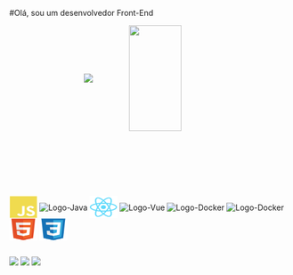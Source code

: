 
 #Olá, sou um desenvolvedor Front-End

<div  align="center" style="margin-bottom:100px">

<img width=55% align="center"  src="https://github-readme-streak-stats.herokuapp.com?user=thhh07&theme=dark&mode=weekly" />

<img align="center" width="43%" height="190px" src="https://github-readme-stats.vercel.app/api/top-langs/?username=GabrielAdelino&layout=compact&hide_border=true&title_color=ffff&text_color=ffffff&bg_color=0d1117" />

##

</div>
<div style="display: inline_block"><br>
  <img align="center" alt="Logo-Js" height="40" width="50" src="https://raw.githubusercontent.com/devicons/devicon/master/icons/javascript/javascript-plain.svg">
    <img align="center" alt="Logo-Java" height="40" width="50" src="https://cdn.jsdelivr.net/gh/devicons/devicon/icons/java/java-original.svg">
  <!--<img align="center" alt="Logo-Ts" height="30" width="40" src="https://raw.githubusercontent.com/devicons/devicon/master/icons/typescript/typescript-plain.svg">-->
  <img align="center" alt="Logo-React" height="40" width="50" src="https://raw.githubusercontent.com/devicons/devicon/master/icons/react/react-original.svg">
   <img align="center" alt="Logo-Vue" height="40" width="50" src="https://cdn.jsdelivr.net/gh/devicons/devicon/icons/vuejs/vuejs-original.svg">
  <img align="center" alt="Logo-Docker" height="50" width="60" src="https://cdn.jsdelivr.net/gh/devicons/devicon/icons/docker/docker-original.svg">
  <img align="center" alt="Logo-Docker" height="60" width="70" src="https://cdn.jsdelivr.net/gh/devicons/devicon/icons/mysql/mysql-original-wordmark.svg">
  <img align="center" alt="Logo-HTML" height="40" width="50" src="https://raw.githubusercontent.com/devicons/devicon/master/icons/html5/html5-original.svg">
  <img align="center" alt="Logo-CSS" height="40" width="50" src="https://raw.githubusercontent.com/devicons/devicon/master/icons/css3/css3-original.svg">
   <!--<img align="center" alt="Logo-Python" height="30" width="40" src="https://raw.githubusercontent.com/devicons/devicon/master/icons/python/python-original.svg">-->
  <!--<img align="center" alt="Logo-Csharp" height="30" width="40" src="https://raw.githubusercontent.com/devicons/devicon/master/icons/csharp/csharp-original.svg">-->
</div>
  
  ##
 
<div> 
  <a href="https://instagram.com/gabrieladelino_" target="_blank"><img src="https://img.shields.io/badge/-Instagram-%23E4405F?style=for-the-badge&logo=instagram&logoColor=white" target="_blank"></a>
  <a href = "mailto:gabriel.adelinodev@gmail.com"><img src="https://img.shields.io/badge/-Gmail-%23333?style=for-the-badge&logo=gmail&logoColor=white" target="_blank"></a>
  <a href="www.linkedin.com/in/gabriel-adelino" target="_blank"><img src="https://img.shields.io/badge/-LinkedIn-%230077B5?style=for-the-badge&logo=linkedin&logoColor=white" target="_blank"></a> 
  
</div>
